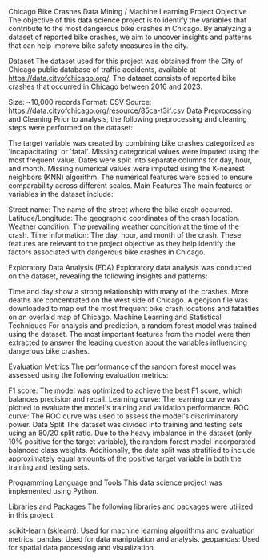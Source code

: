 Chicago Bike Crashes Data Mining / Machine Learning Project
Objective
The objective of this data science project is to identify the variables that contribute to the most dangerous bike crashes in Chicago. By analyzing a dataset of reported bike crashes, we aim to uncover insights and patterns that can help improve bike safety measures in the city.

Dataset
The dataset used for this project was obtained from the City of Chicago public database of traffic accidents, available at https://data.cityofchicago.org/. The dataset consists of reported bike crashes that occurred in Chicago between 2016 and 2023.

Size: ~10,000 records
Format: CSV
Source: https://data.cityofchicago.org/resource/85ca-t3if.csv
Data Preprocessing and Cleaning
Prior to analysis, the following preprocessing and cleaning steps were performed on the dataset:

The target variable was created by combining bike crashes categorized as 'incapacitating' or 'fatal'.
Missing categorical values were imputed using the most frequent value.
Dates were split into separate columns for day, hour, and month.
Missing numerical values were imputed using the K-nearest neighbors (KNN) algorithm.
The numerical features were scaled to ensure comparability across different scales.
Main Features
The main features or variables in the dataset include:

Street name: The name of the street where the bike crash occurred.
Latitude/Longitude: The geographic coordinates of the crash location.
Weather condition: The prevailing weather condition at the time of the crash.
Time information: The day, hour, and month of the crash.
These features are relevant to the project objective as they help identify the factors associated with dangerous bike crashes in Chicago.

Exploratory Data Analysis (EDA)
Exploratory data analysis was conducted on the dataset, revealing the following insights and patterns:



Time and day show a strong relationship with many of the crashes.
More deaths are concentrated on the west side of Chicago.
A geojson file was downloaded to map out the most frequent bike crash locations and fatalities on an overlaid map of Chicago.
Machine Learning and Statistical Techniques
For analysis and prediction, a random forest model was trained using the dataset. The most important features from the model were then extracted to answer the leading question about the variables influencing dangerous bike crashes.

Evaluation Metrics
The performance of the random forest model was assessed using the following evaluation metrics:

F1 score: The model was optimized to achieve the best F1 score, which balances precision and recall.
Learning curve: The learning curve was plotted to evaluate the model's training and validation performance.
ROC curve: The ROC curve was used to assess the model's discriminatory power.
Data Split
The dataset was divided into training and testing sets using an 80/20 split ratio. Due to the heavy imbalance in the dataset (only 10% positive for the target variable), the random forest model incorporated balanced class weights. Additionally, the data split was stratified to include approximately equal amounts of the positive target variable in both the training and testing sets.

Programming Language and Tools
This data science project was implemented using Python.

Libraries and Packages
The following libraries and packages were utilized in this project:

scikit-learn (sklearn): Used for machine learning algorithms and evaluation metrics.
pandas: Used for data manipulation and analysis.
geopandas: Used for spatial data processing and visualization.
